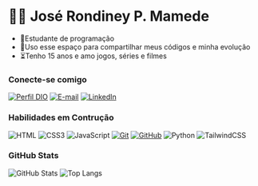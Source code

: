 # 👋🏻 José Rondiney P. Mamede

- 👾Estudante de programação
- 📖Uso esse espaço para compartilhar meus códigos e minha evolução
- ⏳Tenho 15 anos e amo jogos, séries e filmes

### Conecte-se comigo

[![Perfil DIO](https://img.shields.io/badge/-Meu%20Perfil%20na%20DIO-30A3DC?style=for-the-badge)](https://www.dio.me/users/rondineypatricio)
[![E-mail](https://img.shields.io/badge/-Email-000?style=for-the-badge&logo=microsoft-outlook&logoColor=E94D5F)](mailto:rondineypatricio@gmail.com)
[![LinkedIn](https://img.shields.io/badge/-LinkedIn-000?style=for-the-badge&logo=linkedin&logoColor=30A3DC)]()

### Habilidades em Contrução

![HTML](https://img.shields.io/badge/HTML-000?style=for-the-badge&logo=html5&logoColor=30A3DC)
![CSS3](https://img.shields.io/badge/CSS3-000?style=for-the-badge&logo=css3&logoColor=E94D5F)
![JavaScript](https://img.shields.io/badge/JavaScript-000?style=for-the-badge&logo=javascript&logoColor=F0DB4F)
[![Git](https://img.shields.io/badge/Git-000?style=for-the-badge&logo=git&logoColor=E94D5F)](https://git-scm.com/doc)
[![GitHub](https://img.shields.io/badge/GitHub-000?style=for-the-badge&logo=github&logoColor=30A3DC)](https://docs.github.com/)
![Python](https://img.shields.io/badge/Python-000?style=for-the-badge&logo=python&logoColor=3776AB)
![TailwindCSS](https://img.shields.io/badge/Tailwind_CSS-38B2AC?style=for-the-badge&logo=tailwind-css&logoColor=white)

### GitHub Stats

![GitHub Stats](https://github-readme-stats.vercel.app/api?username=Rodney-JM&show_icons=true&theme=radical)
![Top Langs](https://github-readme-stats.vercel.app/api/top-langs/?username=Rodney-JM&layout=compact&theme=radical)



